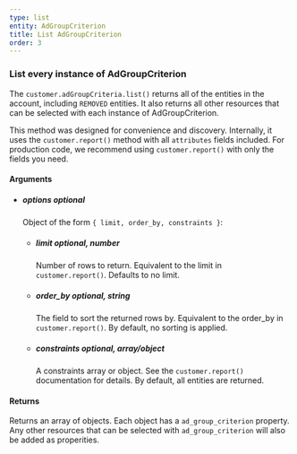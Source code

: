```yaml
---
type: list
entity: AdGroupCriterion 
title: List AdGroupCriterion 
order: 3
---
```


### List every instance of AdGroupCriterion 


The `customer.adGroupCriteria.list()` returns all of the entities in the account, including `REMOVED` entities. It also returns all other resources that can be selected with each instance of AdGroupCriterion.

This method was designed for convenience and discovery. Internally, it uses the `customer.report()` method with all `attributes` fields included. For production code, we recommend using `customer.report()` with only the fields you need.


#### Arguments

- ##### options *optional*
    Object of the form `{ limit, order_by, constraints }`:
    - ##### limit *optional, number*
        Number of rows to return. Equivalent to the limit in `customer.report()`. Defaults to no limit.
    - ##### order_by *optional, string*
        The field to sort the returned rows by. Equivalent to the order_by in `customer.report()`. By default, no sorting is applied.
    - ##### constraints *optional, array/object*
        A constraints array or object. See the `customer.report()` documentation for details. By default, all entities are returned.


#### Returns

Returns an array of objects.
Each object has a `ad_group_criterion` property. Any other resources that can be selected with `ad_group_criterion` will also be added as properities.
